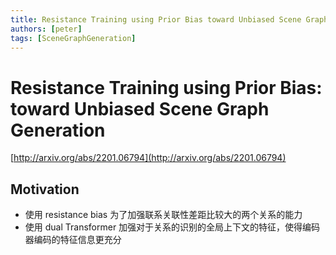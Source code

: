```yaml
---
title: Resistance Training using Prior Bias toward Unbiased Scene Graph Generation
authors: [peter]
tags: [SceneGraphGeneration]
---
```


# Resistance Training using Prior Bias: toward Unbiased Scene Graph Generation

[http://arxiv.org/abs/2201.06794](http://arxiv.org/abs/2201.06794)

## Motivation

- 使用 resistance bias 为了加强联系关联性差距比较大的两个关系的能力
- 使用 dual Transformer 加强对于关系的识别的全局上下文的特征，使得编码器编码的特征信息更充分
